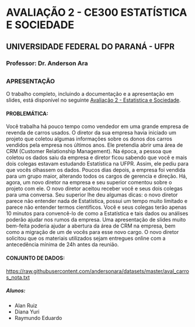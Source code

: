 # AVALIAÇÃO 2 - CE300 ESTATÍSTICA E SOCIEDADE
## UNIVERSIDADE FEDERAL DO PARANÁ - UFPR

### Professor: Dr. Anderson Ara 

##
### APRESENTAÇÃO
O trabalho completo, incluindo a documentação e a apresentação em slides, está disponível no seguinte [Avaliação 2 - Estatistica e Sociedade](https://raymz1990.github.io/Avaliacao2/).

#### PROBLEMÁTICA:
Você trabalha há pouco tempo como vendedor em uma grande empresa de revenda de carros usados. O
diretor da sua empresa havia iniciado um projeto que coletou algumas informações sobre os donos dos carros
vendidos pela empresa nos últimos anos. Ele pretendia abrir uma área de CRM (Customer Relationship
Management). Na época, a pessoa que coletou os dados saiu da empresa e diretor ficou sabendo que você e
mais dois colegas estavam estudando Estatística na UFPR. Assim, ele pediu para que vocês olhassem os dados.
Poucos dias depois, a empresa foi vendida para um grupo maior, alterando todos os cargos de gerencia e
direção. Há, agora, um novo diretor na empresa e seu superior comentou sobre o projeto com ele. O novo
diretor aceitou receber você e seus dois colegas para uma conversa.
Seu superior lhe deu algumas dicas: o novo diretor parece não entender nada de Estatística, possui um tempo
muito limitado e parece não entender termos científicos. Você e seus colegas terão apenas 10 minutos para
convencê-lo de como a Estatística e tais dados ou análises poderão ajudar nos rumos da empresa. Uma
apresentação de slides muito bem-feita poderia ajudar a abertura da área de CRM na empresa, bem como a
migração de um de vocês para esse novo cargo.
O novo diretor solicitou que os materiais utilizados sejam entregues online com a antecedência mínima de
24h antes da reunião.

#### CONJUNTO DE DADOS:
https://raw.githubusercontent.com/andersonara/datasets/master/aval_carros_nota.txt



##### Alunos: 
* Alan Ruiz
* Diana Yuri
* Raymundo Eduardo



